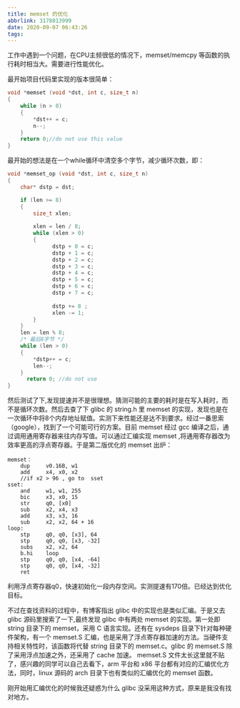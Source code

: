 ```yaml
---
title: memset 的优化
abbrlink: 3178013999
date: 2020-09-07 06:43:26
tags:
---
```

工作中遇到一个问题，在CPU主频很低的情况下，memset/memcpy 等函数的执行耗时相当大。需要进行性能优化。
<!--more-->

最开始项目代码里实现的版本很简单：
```c
void *memset (void *dst, int c, size_t n) 
{
    while (n > 0)
    {
        *dst++ = c;
        n--;
    }
    return 0;//do not use this value
}
```

最开始的想法是在一个while循环中清空多个字节，减少循环次数，即：
```c
void *memset_op (void *dst, int c, size_t n) 
{ 
    char* dstp = dst;

    if (len >= 8)
    {
        size_t xlen;
 
        xlen = len / 8;
        while (xlen > 0)
        {
              dstp + 0 = c;
              dstp + 1 = c;
              dstp + 2 = c;
              dstp + 3 = c;
              dstp + 4 = c;
              dstp + 5 = c;
              dstp + 6 = c;
              dstp + 7 = c;
              
              dstp += 8 ;
              xlen -= 1;
        }
    } 
    len = len % 8;
    /* 最后8字节 */
    while (len > 0)
    {
        *dstp++ = c;
        len--;
    }
      return 0; //do not use
}
```
然后测试了下,发现提速并不是很理想。猜测可能的主要的耗时是在写入耗时，而不是循环次数。然后去查了下 glibc 的 string.h 里 memset 的实现，发现也是在一次循环中将8个内存地址赋值。实测下来性能还是达不到要求。经过一番思索（google），找到了一个可能可行的方案。目前 memset 经过 gcc 编译之后，通过调用通用寄存器来往内存写值。可以通过汇编实现 memset ,将通用寄存器改为效率更高的浮点寄存器。于是第二版优化的 memset 出炉：

```armasm
memset：
    dup     v0.16B, w1
    add     x4, x0, x2
    //if x2 > 96 , go to  sset
sset:
    and     w1, w1, 255
    bic     x3, x0, 15
    str     q0, [x0]
    sub     x2, x4, x3 
    add     x3, x3, 16
    sub     x2, x2, 64 + 16
loop:   
    stp     q0, q0, [x3], 64
    stp     q0, q0, [x3, -32]
    subs    x2, x2, 64
    b.hi    loop
    stp     q0, q0, [x4, -64]
    stp     q0, q0, [x4, -32]
    ret
  ```
利用浮点寄存器q0，快速初始化一段内存空间。实测提速有170倍。已经达到优化目标。

不过在查找资料的过程中，有博客指出 glibc 中的实现也是类似汇编。于是又去 glibc 源码里搜索了一下,最终发现 glibc 中有两处 memset 的实现。第一处即 string 目录下的 memset，采用 C 语言实现。还有在 sysdeps 目录下针对每种硬件架构，有一个 memset.S 汇编，也是采用了浮点寄存器加速的方法。当硬件支持相关特性时，该函数将代替 string 目录下的 memset.c。glibc 的 memset.S 除了采用浮点加速之外，还采用了 cache 加速。 memset.S 文件太长这里就不贴了，感兴趣的同学可以自己去看下，arm 平台和 x86 平台都有对应的汇编优化方法，同时，linux 源码的 arch 目录下也有类似的汇编优化的 memset 函数。

刚开始用汇编优化的时候我还疑惑为什么 glibc 没采用这种方式，原来是我没有找对地方。